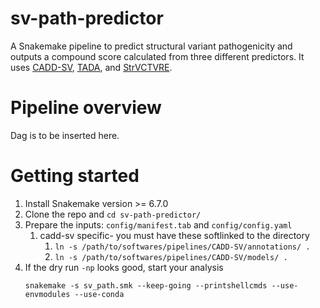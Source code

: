 # sv-path-predictor
A Snakemake pipeline to predict structural variant pathogenicity and outputs a compound score calculated from three different predictors. It uses [CADD-SV](https://github.com/kircherlab/CADD-SV), [TADA](https://github.com/jakob-he/TADA), and [StrVCTVRE](https://github.com/andrewSharo/StrVCTVRE/).

# Pipeline overview
Dag is to be inserted here.

# Getting started
1. Install Snakemake version >= 6.7.0
2. Clone the repo and `cd sv-path-predictor/`
3. Prepare the inputs: `config/manifest.tab` and `config/config.yaml`
   1. cadd-sv specific- you must have these softlinked to the directory
      1. ``ln -s /path/to/softwares/pipelines/CADD-SV/annotations/ .``
      2. ``ln -s /path/to/softwares/pipelines/CADD-SV/models/ .``
4. If the dry run `-np` looks good, start your analysis
    ```console
    snakemake -s sv_path.smk --keep-going --printshellcmds --use-envmodules --use-conda
    ```
